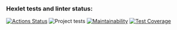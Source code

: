### Hexlet tests and linter status:
[![Actions Status](https://github.com/Pejnikov/python-project-lvl3/workflows/hexlet-check/badge.svg)](https://github.com/Pejnikov/python-project-lvl3/actions)
![Project tests](https://github.com/Pejnikov/python-project-lvl3/actions/workflows/project-check.yml/badge.svg)
[![Maintainability](https://api.codeclimate.com/v1/badges/cf93b925cb9cf01d4a64/maintainability)](https://codeclimate.com/github/Pejnikov/python-project-lvl3/maintainability)
[![Test Coverage](https://api.codeclimate.com/v1/badges/cf93b925cb9cf01d4a64/test_coverage)](https://codeclimate.com/github/Pejnikov/python-project-lvl3/test_coverage)